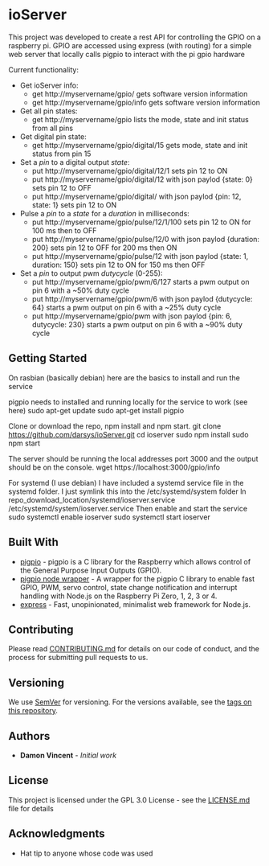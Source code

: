 # ioServer

This project was developed to create a rest API for controlling the GPIO on a raspberry pi.
GPIO are accessed using express (with routing) for a simple web server that locally calls pigpio to interact with the pi gpio hardware

Current functionality:
* Get ioServer info:
    - get http://myservername/gpio/ gets software version information
    - get http://myservername/gpio/info gets software version information
* Get all pin states:
    - get http://myservername/gpio lists the mode, state and init status from all pins
* Get digital pin state:
    - get http://myservername/gpio/digital/15 gets mode, state and init status from pin 15
* Set a *pin* to a digital output *state*:
    - put http://myservername/gpio/digital/12/1 sets pin 12 to ON
    - put http://myservername/gpio/digital/12 with json paylod {state: 0} sets pin 12 to OFF
    - put http://myservername/gpio/digital/ with json paylod {pin: 12, state: 1} sets pin 12 to ON
* Pulse a *pin* to a *state* for a *duration* in milliseconds:
    - put http://myservername/gpio/pulse/12/1/100 sets pin 12 to ON for 100 ms then to OFF
    - put http://myservername/gpio/pulse/12/0 with json paylod {duration: 200} sets pin 12 to OFF for 200 ms then ON
    - put http://myservername/gpio/pulse/12 with json paylod {state: 1, duration: 150} sets pin 12 to ON for 150 ms then OFF
* Set a *pin* to output pwm *dutycycle* (0-255):
    - put http://myservername/gpio/pwm/6/127 starts a pwm output on pin 6 with a ~50% duty cycle
    - put http://myservername/gpio/pwm/6 with json paylod {dutycycle: 64} starts a pwm output on pin 6 with a ~25% duty cycle
    - put http://myservername/gpio/pwm with json paylod {pin: 6, dutycycle: 230} starts a pwm output on pin 6 with a ~90% duty cycle


## Getting Started

On rasbian (basically debian) here are the basics to install and run the service

pigpio needs to installed and running locally for the service to work (see here)
    sudo apt-get update
    sudo apt-get install pigpio

Clone or download the repo, npm install and npm start.
    git clone https://github.com/darsys/ioServer.git
    cd ioserver
    sudo npm install
    sudo npm start

The server should be running the local addresses port 3000 and the output should be on the console.
    wget https://localhost:3000/gpio/info

For systemd (I use debian) I have included a systemd service file in the systemd folder. I just symlink this into the /etc/systemd/system folder 
    ln repo_download_location/systemd/ioserver.service /etc/systemd/system/ioserver.service
Then enable and start the service 
    sudo systemctl enable ioserver
    sudo systemctl start ioserver


## Built With

* [pigpio](https://github.com/joan2937/pigpio) - pigpio is a C library for the Raspberry which allows control of the General Purpose Input Outputs (GPIO).
* [pigpio node wrapper](https://github.com/fivdi/pigpio) - A wrapper for the pigpio C library to enable fast GPIO, PWM, servo control, state change notification and interrupt handling with Node.js on the Raspberry Pi Zero, 1, 2, 3 or 4.
* [express](https://expressjs.com/) - Fast, unopinionated, minimalist web framework for Node.js.


## Contributing

Please read [CONTRIBUTING.md](contributing.md) for details on our code of conduct, and the process for submitting pull requests to us.


## Versioning

We use [SemVer](http://semver.org/) for versioning. For the versions available, see the [tags on this repository](https://github.com/your/project/tags). 


## Authors

* **Damon Vincent** - *Initial work*


## License

This project is licensed under the GPL 3.0 License - see the [LICENSE.md](LICENSE.md) file for details


## Acknowledgments

* Hat tip to anyone whose code was used
